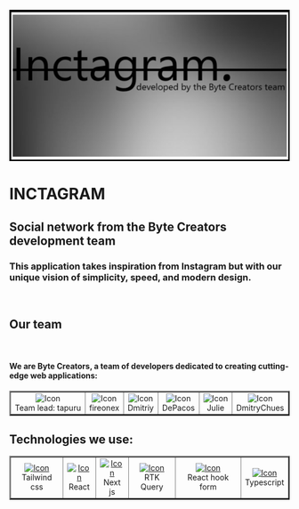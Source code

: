 [![Header](https://github.com/fireonex/fireonex/blob/main/inct.png)]()    

# INCTAGRAM
## Social network from the Byte Creators development team

### This application takes inspiration from Instagram but with our unique vision of simplicity, speed, and modern design.

<div>
        <img src="https://img.freepik.com/free-vector/coding-workshop-abstract-concept-vector-illustration-code-writing-workshop-online-programming-course-app-games-development-class-informatics-lesson-software-development-abstract-metaphor_335657-5880.jpg?ga=GA1.1.208176612.1728310344&semt=ais_hybrid"
             title="" alt="" height="300"/>
        <img src="https://img.freepik.com/free-vector/workplace-culture-abstract-concept-vector-illustration-shared-values-belief-systems-attitude-work-company-team-corporate-culture-high-performance-employee-health-abstract-metaphor_335657-6126.jpg?ga=GA1.1.208176612.1728310344&semt=ais_hybrid"
             title="" alt="" height="300"/>
</div>

## Our team
<div>
    <img src="https://img.freepik.com/free-vector/stem-camp-teens-background-with-programming-study-symbols-flat-vector-illustration_1284-77823.jpg?ga=GA1.1.208176612.1728310344&semt=ais_hybrid"
             title="" alt="" height="300"/>
</div>

#### We are **Byte Creators**, a team of developers dedicated to creating cutting-edge web applications:

<table border="2" cellpadding="10" cellspacing="0">
  <tr>
     <td align="center">
      <a href="https://github.com/tapuru" target="_blank" style="text-decoration: none;">
        <img src="https://cdn-icons-png.flaticon.com/128/1470/1470915.png" title="tapuru" alt="Icon" height="50"/>
        <br/>
        <span>Team lead: </span>
        <span>tapuru</span>
      </a>
    </td>
    <td align="center">
      <a href="https://github.com/fireonex" target="_blank" style="text-decoration: none;">
        <img src="https://cdn-icons-png.flaticon.com/128/5338/5338322.png" title="fireonex" alt="Icon" height="50"/>
        <br/>
        <span>fireonex</span>
      </a>
    </td>
          <td align="center">
      <a href="https://github.com/FtShow" target="_blank" style="text-decoration: none;">
        <img src="https://cdn-icons-png.flaticon.com/128/5338/5338322.png" title="Dmitriy" alt="Icon" height="50"/>
        <br/>
        <span>Dmitriy</span>
      </a>
    </td>
          <td align="center">
      <a href="https://github.com/DePacos" target="_blank" style="text-decoration: none;">
        <img src="https://cdn-icons-png.flaticon.com/128/5338/5338322.png" title="DePacos" alt="Icon" height="50"/>
        <br/>
        <span>DePacos</span>
      </a>
    </td>
          <td align="center">
      <a href="https://github.com/JulyBO7" target="_blank" style="text-decoration: none;">
        <img src="https://cdn-icons-png.flaticon.com/128/5338/5338322.png" title="Julie" alt="Icon" height="50"/>
        <br/>
        <span>Julie</span>
      </a>
    </td>
          <td align="center">
      <a href="https://github.com/DmitryChues" target="_blank" style="text-decoration: none;">
        <img src="https://cdn-icons-png.flaticon.com/128/5338/5338322.png" title="DmitryChues" alt="Icon" height="50"/>
        <br/>
        <span>DmitryChues</span>
      </a>
    </td>
  </tr>
</table>


## Technologies we use:

<table border="2" cellpadding="10" cellspacing="0">
  <tr>
     <td align="center">
         <a href="https://tailwindcss.com/">
            <img src="https://encrypted-tbn0.gstatic.com/images?q=tbn:ANd9GcQgJevnE01WcfB_L0O-kAUif0SAqLuN1rlrfw&s" alt="Icon" height="50"/>
         </a>
        <br/>
        <span>Tailwind css</span>
    </td>
          <td align="center">
                  <a href="https://react.dev/">
            <img src="https://encrypted-tbn0.gstatic.com/images?q=tbn:ANd9GcQ9W1xTscEcGKYWa8Ksx4eU7mOh-Tyk-uRVvw&s" alt="Icon" height="50"/>
         </a>
        <br/>
        <span>React</span>
    </td>
          <td align="center">
                  <a href="https://nextjs.org/">
            <img src="https://encrypted-tbn0.gstatic.com/images?q=tbn:ANd9GcSj13DpXfc1_RayzN0ecY0-p_ws7TK3sxpO6w&s" alt="Icon" height="50"/>
         </a>
        <br/>
        <span>Next js</span>
    </td>
          <td align="center">
                  <a href="https://redux-toolkit.js.org/rtk-query/overview">
            <img src="https://encrypted-tbn0.gstatic.com/images?q=tbn:ANd9GcQhmDtsYdvG33r593WvTsrbj7W9DLtUxIe5ug&s" alt="Icon" height="50"/>
         </a>
        <br/>
        <span>RTK Query</span>
    </td>
          <td align="center">
                  <a href="https://www.react-hook-form.com/">
            <img src="https://encrypted-tbn0.gstatic.com/images?q=tbn:ANd9GcQ6ZftARRCrAE8y0M8egNhkMPTV0Zf62S0Epg&s" alt="Icon" height="50"/>
         </a>
        <br/>
        <span>React hook form</span>
    </td>
          <td align="center">
                  <a href="https://www.typescriptlang.org/">
             <img src="https://encrypted-tbn0.gstatic.com/images?q=tbn:ANd9GcRL38u-0VeY-nhi5S2x5ZwfpWvDKbwmCHMM8w&s" alt="Icon" height="50"/>             
         </a>
        <br/>
        <span>Typescript</span>
    </td>
  </tr>
</table>
